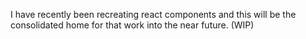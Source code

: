 I have recently been recreating react components and this will be the consolidated home for that work into the near future. (WIP)
